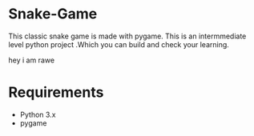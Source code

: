 # Snake-Game
This classic snake game is made with pygame.
This is an intermmediate level python project .Which you can build and check your learning.

hey i am rawe
# Requirements
- Python 3.x
- pygame
